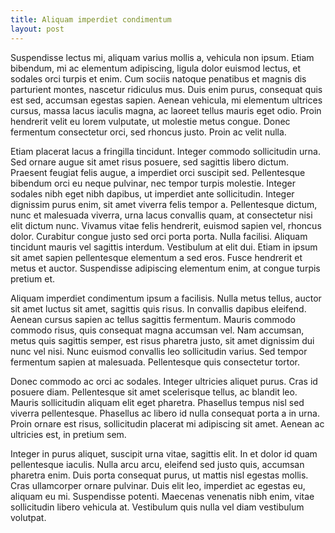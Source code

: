```yaml
---
title: Aliquam imperdiet condimentum
layout: post
---
```


Suspendisse lectus mi, aliquam varius mollis a, vehicula non ipsum. Etiam bibendum, mi ac elementum adipiscing, ligula dolor euismod lectus, et sodales orci turpis et enim. Cum sociis natoque penatibus et magnis dis parturient montes, nascetur ridiculus mus. Duis enim purus, consequat quis est sed, accumsan egestas sapien. Aenean vehicula, mi elementum ultrices cursus, massa lacus iaculis magna, ac laoreet tellus mauris eget odio. Proin hendrerit velit eu lorem vulputate, ut molestie metus congue. Donec fermentum consectetur orci, sed rhoncus justo. Proin ac velit nulla.

Etiam placerat lacus a fringilla tincidunt. Integer commodo sollicitudin urna. Sed ornare augue sit amet risus posuere, sed sagittis libero dictum. Praesent feugiat felis augue, a imperdiet orci suscipit sed. Pellentesque bibendum orci eu neque pulvinar, nec tempor turpis molestie. Integer sodales nibh eget nibh dapibus, ut imperdiet ante sollicitudin. Integer dignissim purus enim, sit amet viverra felis tempor a. Pellentesque dictum, nunc et malesuada viverra, urna lacus convallis quam, at consectetur nisi elit dictum nunc. Vivamus vitae felis hendrerit, euismod sapien vel, rhoncus dolor. Curabitur congue justo sed orci porta porta. Nulla facilisi. Aliquam tincidunt mauris vel sagittis interdum. Vestibulum at elit dui. Etiam in ipsum sit amet sapien pellentesque elementum a sed eros. Fusce hendrerit et metus et auctor. Suspendisse adipiscing elementum enim, at congue turpis pretium et.

Aliquam imperdiet condimentum ipsum a facilisis. Nulla metus tellus, auctor sit amet luctus sit amet, sagittis quis risus. In convallis dapibus eleifend. Aenean cursus sapien ac tellus sagittis fermentum. Mauris commodo commodo risus, quis consequat magna accumsan vel. Nam accumsan, metus quis sagittis semper, est risus pharetra justo, sit amet dignissim dui nunc vel nisi. Nunc euismod convallis leo sollicitudin varius. Sed tempor fermentum sapien at malesuada. Pellentesque quis consectetur tortor.

Donec commodo ac orci ac sodales. Integer ultricies aliquet purus. Cras id posuere diam. Pellentesque sit amet scelerisque tellus, ac blandit leo. Mauris sollicitudin aliquam elit eget pharetra. Phasellus tempus nisl sed viverra pellentesque. Phasellus ac libero id nulla consequat porta a in urna. Proin ornare est risus, sollicitudin placerat mi adipiscing sit amet. Aenean ac ultricies est, in pretium sem.

Integer in purus aliquet, suscipit urna vitae, sagittis elit. In et dolor id quam pellentesque iaculis. Nulla arcu arcu, eleifend sed justo quis, accumsan pharetra enim. Duis porta consequat purus, ut mattis nisl egestas mollis. Cras ullamcorper ornare pulvinar. Duis elit leo, imperdiet ac egestas eu, aliquam eu mi. Suspendisse potenti. Maecenas venenatis nibh enim, vitae sollicitudin libero vehicula at. Vestibulum quis nulla vel diam vestibulum volutpat.